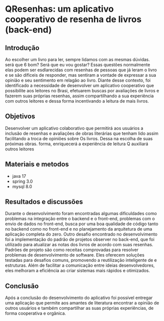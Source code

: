 # QResenhas: um aplicativo cooperativo de resenha de livros (back-end)

## Introdução
Ao escolher um livro para ler, sempre lidamos com as mesmas
dúvidas. será que 6 bom? Será que eu vou gostar? Essas questões
normalmente elas podem ser
esdlarecidas com resenhas de pessoas que já leram o livro e se
são dificeis de responder, mas
sentiram a vontade de expressar a sua opinião e seu sentimento em
relagão ao livro. Diante desse contexto, foi identificado a necessidade
de desenvolver um aplicativo cooperativo que possibilite aos leitores
no Brasi, efetuarem buscas por avaliações de livros e fazerem suas
próprias resenhas, assim compartilhando a sua experiência com
outros leitores e dessa forma incentivando a leitura de mais livros.

## Objetivos
Desenvolver um aplicativo colaborativo que permitirá aos usuários
a inclusão de resenhas e avaliações de obras literárias que tenham
lido assim facilitando a troca de opiniões sobre Os livros. Dessa
na escolha de suas próximas obras.
forma, enriquecerá a experiência de leitura Q auxiliará outros leitores

## Materiais e metodos
* java 17
* spring 3.0
* mysql 8.0

## Resultados e discussões
Durante o desenvolvimento foram encontradas algumas
dificuldades como problemas na integração entre o
backend e o front-end, problemas com o envio de dados no
front-end, busca por uma boa qualidade de
código tanto no backend como no front-end e no
planejamento da arquitetura de uma aplicação completa do zero.
Outro desafio encontrado no desenvolvimento foi a implementação
do padrão de projetos observer no back-end, que foi utilizado para
atualizar as notas dos livros de acordo com suas resenhas. Padrões
de projeto são como receitas comprovadas para resolver problemas
de desenvolvimento
de software. Eles oferecem soluções testadas
para desafios
comuns, promovendo a reutilização inteligente de
e estruturas. Além de facilitar a comunicação entre
ideias
desenvolvedores,
eles melhoram a eficiência ao criar sistemas mais
rápidos e otimizados.

## Conclusão
Após a conclusão do desenvolvimento do aplicativo foi possível entregar uma aplicação que permite aos amantes de literatura encontrar a opinião de outros usuários e também compartilhar as suas próprias experiências, de forma cooperativa e orgânica.
